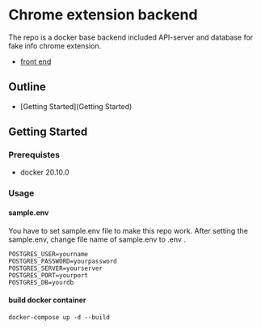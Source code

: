 # Chrome extension backend
The repo is a docker base backend included API-server and database for fake info chrome extension.
* [front end](https://github.com/NCKU-CCS/fake-info-extension)
## Outline
*  [Getting Started](Getting Started)
## Getting Started
### Prerequistes
* docker 20.10.0

### Usage
#### sample.env
You have to set sample.env file to make this repo work. After setting the sample.env, change file name of sample.env to .env .
```
POSTGRES_USER=yourname
POSTGRES_PASSWORD=yourpassword
POSTGRES_SERVER=yourserver
POSTGRES_PORT=yourport
POSTGRES_DB=yourdb
```


#### build docker container
```
docker-compose up -d --build
```
